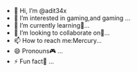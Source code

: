 - 👋 Hi, I’m @adit34x
- 👀 I’m interested in gaming,and gaming ...
- 🌱 I’m currently learning🦝...
- 💞️ I’m looking to collaborate on🥑...
- 📫 How to reach me:Mercury...
- 😄 Pronouns🎮 ...
- ⚡ Fun fact🥖 ...

<!---
adit34x/adit34x is a ✨ special ✨ repository because its `README.md` (this file) appears on your GitHub profile.
You can click the Preview link to take a look at your changes.
--->
